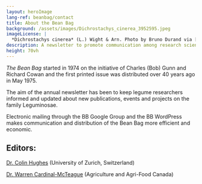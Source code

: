 ```yaml
---
layout: heroImage
lang-ref: beanbag/contact
title: About the Bean Bag
background: /assets/images/Dichrostachys_cinerea_3952595.jpeg
imageLicense: |
  *Dichrostachys cinerea* (L.) Wight & Arn. Photo by Bruno Durand via [iNaturalist](https://www.gbif.org/occurrence/1898844739)
description: A newsletter to promote communication among research scientists concerned with the systematics of Leguminosae/Fabaceae
height: 70vh
---
```


*The Bean Bag* started in 1974 on the initiative of Charles (Bob) Gunn and Richard Cowan and the first printed issue was distributed over 40 years ago in May 1975.

The aim of the annual newsletter has been to keep legume researchers informed and updated about new publications, events and projects on the family Leguminosae.

Electronic mailing through the BB Google Group and the BB WordPress makes communication and distribution of the Bean Bag more efficient and economic.

## Editors:

[Dr. Colin Hughes](mailto:colin.hughes@systbot.uzh.ch) (University of Zurich, Switzerland)

[Dr. Warren Cardinal-McTeague](mailto:warren.cardinal-mcteague@canada.ca) (Agriculture and Agri-Food Canada)